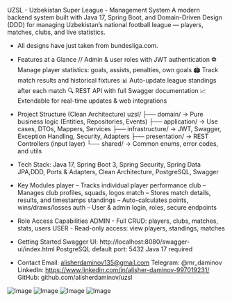 UZSL - Uzbekistan Super League - Management System
A modern backend system built with Java 17, Spring Boot, and Domain-Driven Design (DDD) for managing Uzbekistan’s national football league — players, matches, clubs, and live statistics.
- All designs have just taken from bundesliga.com.
- Features at a Glance
// Admin & user roles with JWT authentication
⚽ Manage player statistics: goals, assists, penalties, own goals
🏟 Track match results and historical fixtures
📊 Auto-update league standings after each match
🔍 REST API with full Swagger documentation
📈 Extendable for real-time updates & web integrations
   

- Project Structure (Clean Architecture)
uzsl/
├── domain/           → Pure business logic (Entities, Repositories, Events)
├── application/      → Use cases, DTOs, Mappers, Services
├── infrastructure/   → JWT, Swagger, Exception Handling, Security, Adapters
├── presentation/     → REST Controllers (input layer)
└── shared/           → Common enums, error codes, and utils

- Tech Stack: Java 17, Spring Boot 3, Spring Security, Spring Data JPA,DDD, Ports & Adapters, Clean Architecture, PostgreSQL, Swagger
- Key Modules
player – Tracks individual player performance
club – Manages club profiles, squads, logos
match – Stores match details, results, and timestamps
standings – Auto-calculates points, wins/draws/losses
auth – User & admin login, roles, secure endpoints

- Role Access Capabilities
ADMIN - Full CRUD: players, clubs, matches, stats, users
USER - Read-only access: view players, standings, matches

- Getting Started
Swagger UI: http://localhost:8080/swagger-ui/index.html
PostgreSQL default port: 5432
Java 17 required

- Contact
Email: alisherdaminov135@gmail.com
Telegram: @mr_daminov
LinkedIn: https://www.linkedin.com/in/alisher-daminov-997019231/
GitHub: github.com/alisherdaminov/uzsl


![Image](https://github.com/user-attachments/assets/34787765-c4a5-483e-b456-1176e5e6ae7a)
![Image](https://github.com/user-attachments/assets/a66026d9-9a14-4ccb-825b-a2a7d7892ed5)
![Image](https://github.com/user-attachments/assets/03093914-1c41-47ca-86a0-cd0785efcec7)
![Image](https://github.com/user-attachments/assets/e5b2deab-f78b-4d2a-bf2e-a1f62729d4c4)
